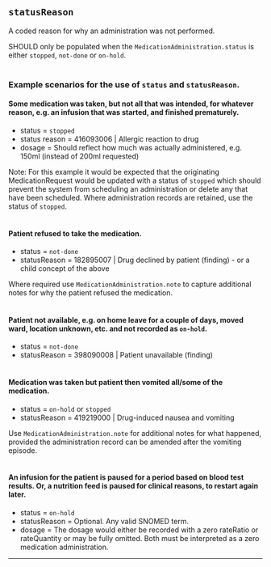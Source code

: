 ## `statusReason`

A coded reason for why an administration was not performed.

SHOULD only be populated when the `MedicationAdministration.status` is either `stopped`, `not-done` or `on-hold`.
<br><br>

### Example scenarios for the use of `status` and `statusReason`.

#### Some medication was taken, but not all that was intended, for whatever reason, e.g. an infusion that was started, and finished prematurely.

- status = `stopped` <br>
- status reason = 416093006 | Allergic reaction to drug <br>
- dosage = Should reflect how much was actually administered, e.g. 150ml (instead of 200ml requested)
 
Note: For this example it would be expected that the originating MedicationRequest would be updated with a status of `stopped` which should prevent the system from scheduling an administration or delete any that have been scheduled. Where administration records are retained, use the status of `stopped`.
<br><br>
#### Patient refused to take the medication.

- status = `not-done` <br>
- statusReason = 182895007 | Drug declined by patient (finding) - or a child concept of the above

Where required use `MedicationAdministration.note` to capture additional notes for why the patient refused the medication.
<br><br>

#### Patient not available, e.g. on home leave for a couple of days, moved ward, location unknown, etc. and not recorded as `on-hold`.

- status = `not-done` <br>
- statusReason = 398090008 | Patient unavailable (finding)
<br><br>


#### Medication was taken but patient then vomited all/some of the medication.

- status = `on-hold` or `stopped` <br>
- statusReason = 419219000 | Drug-induced nausea and vomiting

Use `MedicationAdministration.note` for additional notes for what happened, provided the administration record can be amended after the vomiting episode.
<br><br>

#### An infusion for the patient is paused for a period based on blood test results. Or, a nutrition feed is paused for clinical reasons, to restart again later.

- status = `on-hold`<br>
- statusReason = Optional. Any valid SNOMED term.<br>
- dosage = The dosage would either be recorded with a zero rateRatio or rateQuantity or may be fully omitted. Both must be interpreted as a zero medication administration.

---